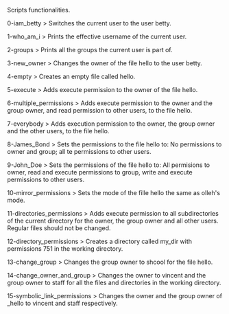Scripts functionalities.

0-iam_betty > Switches the current user to the user betty.

1-who_am_i > Prints the effective username of the current user.

2-groups > Prints all the groups the current user is part of.

3-new_owner > Changes the owner of the file hello to the user betty.

4-empty > Creates an empty file called hello.

5-execute > Adds execute permission to the owner of the file hello.

6-multiple_permissions > Adds execute permission to the owner and the group owner, and read permission to other users, to the 
                         file hello.

7-everybody > Adds execution permission to the owner, the group owner and the other users, to the file hello.

8-James_Bond > Sets the permissions to the file hello to: No permissions to owner and group; all te permissions to other users.

9-John_Doe > Sets the permissions of the file hello to: All permisions to owner, read and execute permissions to group, write and 
	     execute permissions to other users.

10-mirror_permissions > Sets the mode of the fille hello the same as olleh's mode.

11-directories_permissions >  Adds execute permission to all subdirectories of the current directory for the owner, the group owner 
	       	              and all other users. Regular files should not be changed.

12-directory_permissions > Creates a directory called my_dir with permissions 751 in the working directory.

13-change_group > Changes the group owner to shcool for the file hello.

14-change_owner_and_group > Changes the owner to vincent and the group owner to staff for all the files and directories in the 
		  	    working directory.

15-symbolic_link_permissions > Changes the owner and the group owner of _hello to vincent and staff respectively.

